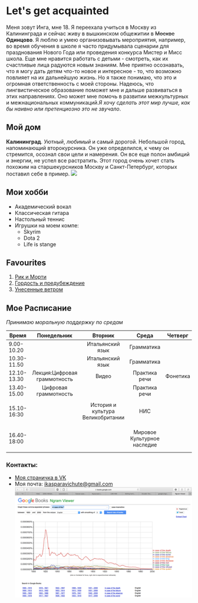 # Let's get acquainted
Меня зовут Инга, мне 18. Я переехала учиться в Москву из Калининграда и сейчас живу в вышкинском общежитии в ~~Москве~~ **Одинцово**. Я люблю и умею организовывать мероприятия, например, во время обучения в школе я часто придумывала сценарии  для празднования Нового Года или проведения конкурса Мистер и Мисс школа. Еще мне нравится работать с детьми - смотреть, как их счастливые лица радуются новым знаниям. Мне приятно осознавать, что я могу дать детям что-то новое и интересное - то, что возможно повлияет на их дальнейшую жизнь. Но я также понимаю, что это и огромная ответственность с моей стороны. Надеюсь, что лингвистическое образование поможет мне и дальше развиваться в этих направлениях. Оно может мне помочь в развитии межкультурных и межнациональных коммуникаций.*Я хочу сделать этот мир лучше, как бы наивно или претенциозно это не звучало*.
## Мой дом
**Калининград**. *Уютный*, *любимый* и самый дорогой. Небольшой город, напоминающий второкурсника. Он уже определился, к чему он стремится, осознал свои цели и намерения. Он все еще полон амбиций и энергии, не успел все растратить. Этот город очень хочет стать похожим на старшекурсников Москву и Санкт-Петербург, которых поставил себе в пример.
![](https://upload.wikimedia.org/wikipedia/commons/0/05/Kaliningrad_Montage_%282016%29.png)
## Мои хобби
- Академический вокал
- Классическая гитара 
- Настольный теннис 
- Игрушки на моем компе:
    * Skyrim
    * Dota 2
    * Life is stange
      
## Favourites
1. [Рик и Морти](http://rickandmorty.cn-fan.ru "Шедевр")
2. [Гордость и предубеждение](http://kino-hd1080.ru/1490-gordost-i-predubezhdenie-2005-smotret-onlayn.html "Кира Найтли бесподобна")
3. [Унесенные ветром](http://knijky.ru/books/unesennye-vetrom "прекрасный роман")
  
## Мое Расписание 
*Принимаю моральную поддержку по средам*

Время|Понедельник|Вторник|Среда|Четверг|Пятница|Cуббота
---|:---:|:---:|:---:|:---:|:---:|:---:
9.00-10.20 | |Итальянский язык |Грамматика| | | |
10.30-11.50| |Итальянский язык |Грамматика| | | |
12.10-13.30|Лекция:Цифровая граммотность|Видео|Практика речи|Фонетика| |Латинский язык
13.40-15.00|Цифровая граммотность| |Практика речи| |Итальянский язык | |
15.10-16:30| |История и культура Великобритании|НИС| |Лекция: Мировое Культурное наследие| |
16.40-18:00| | |Мировое Культурное наследие| |Лекция: История и культура Великобритании| |

### Контакты:
- [Моя страничка в VK](https://vk.com/id180386057)
- Моя почта: <ikasparavichute@gmail.com>
![](https://github.com/ingakaspar/hw1/blob/master/Снимок%20экрана%202018-03-19%20в%2014.30.19.png)
